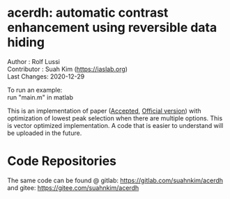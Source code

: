 # acerdh: automatic contrast enhancement using reversible data hiding
Author : Rolf Lussi <br>
Contributor : Suah Kim (https://iaslab.org) <br>
Last Changes: 2020-12-29 <br>

To run an example: <br>
run "main.m" in matlab <br>

This is an implementation of paper (<a href="https://iaslab.org/paper/[Accepted_version]Automatic_Contrast_Enhancement_using_Reversible_Data_Hiding.pdf">Accepted</a>, <a href="https://ieeexplore.ieee.org/document/7368603">Official version</a>) with optimization of lowest peak selection when there are multiple options. 
This is vector optimized implementation. A code that is easier to understand will be uploaded in the future.

# Code Repositories
The same code can be found @ gitlab: https://gitlab.com/suahnkim/acerdh and gitee: https://gitee.com/suahnkim/acerdh
